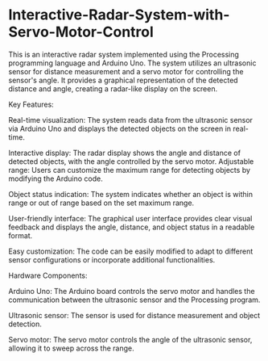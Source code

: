 # Interactive-Radar-System-with-Servo-Motor-Control
This is an interactive radar system implemented using the Processing programming language and Arduino Uno. The system utilizes an ultrasonic sensor for distance measurement and a servo motor for controlling the sensor's angle. It provides a graphical representation of the detected distance and angle, creating a radar-like display on the screen.

Key Features:

Real-time visualization: The system reads data from the ultrasonic sensor via Arduino Uno and displays the detected objects on the screen in real-time.

Interactive display: The radar display shows the angle and distance of detected objects, with the angle controlled by the servo motor.
Adjustable range: Users can customize the maximum range for detecting objects by modifying the Arduino code.

Object status indication: The system indicates whether an object is within range or out of range based on the set maximum range.

User-friendly interface: The graphical user interface provides clear visual feedback and displays the angle, distance, and object status in a readable format.

Easy customization: The code can be easily modified to adapt to different sensor configurations or incorporate additional functionalities.

Hardware Components:

Arduino Uno: The Arduino board controls the servo motor and handles the communication between the ultrasonic sensor and the Processing program.

Ultrasonic sensor: The sensor is used for distance measurement and object detection.

Servo motor: The servo motor controls the angle of the ultrasonic sensor, allowing it to sweep across the range.
